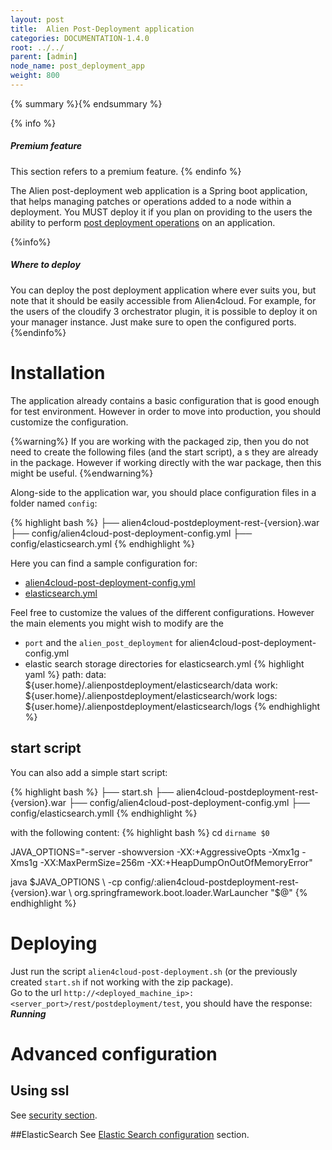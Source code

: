 ```yaml
---
layout: post
title:  Alien Post-Deployment application
categories: DOCUMENTATION-1.4.0
root: ../../
parent: [admin]
node_name: post_deployment_app
weight: 800
---
```


{% summary %}{% endsummary %}

{% info %}
<h5>Premium feature</h5>
This section refers to a premium feature.
{% endinfo %}

The Alien post-deployment web application is a Spring boot application, that helps managing patches or operations added to a node within a deployment. You MUST deploy it if you plan on providing to the users the ability to perform [post deployment operations](#/documentation/1.4.0/user_guide/post_deployment.html) on an application.  

{%info%}
<h5>Where to deploy</h5>
You can deploy the post deployment application where ever suits you, but note that it should be easily accessible from Alien4cloud.  
For example, for the users of the cloudify 3 orchestrator plugin, it is possible to deploy it on your manager instance. Just make sure to open the configured ports.
{%endinfo%}

# Installation
The application already contains a basic configuration that is good enough for test environment. However in order to move into production, you should customize the configuration.

{%warning%}
If you are working with the packaged zip, then you do not need to create the following files (and the start script), a s they are already in the package. However if working directly with the war package, then this might be useful.
{%endwarning%}

Along-side to the application war, you should place configuration files in a folder named `config`:

{% highlight bash %}
├── alien4cloud-postdeployment-rest-{version}.war
├── config/alien4cloud-post-deployment-config.yml
├── config/elasticsearch.yml
{% endhighlight %}

Here you can find a sample configuration for:

* [alien4cloud-post-deployment-config.yml](../../../files/alien4cloud-post-deployment-config.sample.yml)
* [elasticsearch.yml](https://github.com/alien4cloud/alien4cloud/blob/master/alien4cloud-ui/src/main/resources/elasticsearch.yml)

Feel free to customize the values of the different configurations.  However the main elements you might wish to modify are the

* `port` and the `alien_post_deployment` for alien4cloud-post-deployment-config.yml
* elastic search storage directories for elasticsearch.yml
  {% highlight yaml %}
  path:
    data: ${user.home}/.alienpostdeployment/elasticsearch/data
    work: ${user.home}/.alienpostdeployment/elasticsearch/work
    logs: ${user.home}/.alienpostdeployment/elasticsearch/logs
  {% endhighlight %}

## start script
You can also add a simple start script:

{% highlight bash %}
├── start.sh
├── alien4cloud-postdeployment-rest-{version}.war
├── config/alien4cloud-post-deployment-config.yml
├── config/elasticsearch.ymll
{% endhighlight %}

with the following content:
{% highlight bash %}
cd `dirname $0`

JAVA_OPTIONS="-server -showversion -XX:+AggressiveOpts -Xmx1g -Xms1g -XX:MaxPermSize=256m -XX:+HeapDumpOnOutOfMemoryError"

java $JAVA_OPTIONS \
    -cp config/:alien4cloud-postdeployment-rest-{version}.war \
    org.springframework.boot.loader.WarLauncher
    "$@"
{% endhighlight %}

# Deploying

Just run the script `alien4cloud-post-deployment.sh` (or the previously created `start.sh` if not working with the zip package).  
Go to the url `http://<deployed_machine_ip>:<server_port>/rest/postdeployment/test`, you should have the response: ***Running***

# Advanced configuration

## Using ssl
See [security section](#/documentation/1.4.0/admin_guide/security_patch.html).

##ElasticSearch
See [Elastic Search configuration](#/documentation/1.4.0/admin_guide/advanced_configuration.html) section.
